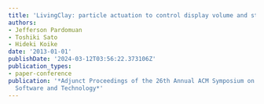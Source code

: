 ```yaml
---
title: 'LivingClay: particle actuation to control display volume and stiffness'
authors:
- Jefferson Pardomuan
- Toshiki Sato
- Hideki Koike
date: '2013-01-01'
publishDate: '2024-03-12T03:56:22.373106Z'
publication_types:
- paper-conference
publication: '*Adjunct Proceedings of the 26th Annual ACM Symposium on User Interface
  Software and Technology*'
---
```

